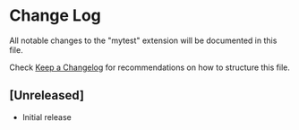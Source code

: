 # Change Log

All notable changes to the "mytest" extension will be documented in this file.

Check [Keep a Changelog](http://keepachangelog.com/) for recommendations on how to structure this file.

## [Unreleased]

- Initial release